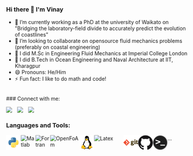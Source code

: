 ### Hi there 👋 I'm Vinay

- 🔭 I’m currently working as a PhD at the university of Waikato on "Bridging the laboratory-field divide to accurately predict the evolution of coastlines"
- 🌱 I’m looking to collaborate on opensource fluid mechanics problems (preferably on coastal engineering)
- 🥅 I did M.Sc in Engineering Fluid Mechanics at Imperial College London
- 🥅 I did B.Tech in Ocean Engineering and Naval Architecture at IIT, Kharagpur
- 😄 Pronouns: He/Him
- ⚡ Fun fact: I like to do math and code!
<br />
### Connect with me:

[<img align="left" width="30px" src="https://cdn.jsdelivr.net/npm/simple-icons@v3/icons/researchgate.svg" />][researchgate]
[<img align="left" width="30px" src="https://cdn.jsdelivr.net/npm/simple-icons@v3/icons/linkedin.svg" />][linkedin]
[<img align="left" width="30px" src="https://cdn.jsdelivr.net/npm/simple-icons@v3/icons/gmail.svg" />](mailto:vinay.krishna19@imperial.ac.uk)

<br />


### Languages and Tools:

<img align="left" alt="Python" width="40px" src="https://raw.githubusercontent.com/github/explore/80688e429a7d4ef2fca1e82350fe8e3517d3494d/topics/python/python.png" />...
<img align="left" alt="Matlab" width="40px" src="https://upload.wikimedia.org/wikipedia/commons/thumb/2/21/Matlab_Logo.png/150px-Matlab_Logo.png" />
<img align="left" alt="Fortran" width="40px" src="https://upload.wikimedia.org/wikipedia/commons/thumb/b/b8/Fortran_logo.svg/180px-Fortran_logo.svg.png" />
<img align="left" alt="OpenFoAm" width="80px" src="https://upload.wikimedia.org/wikipedia/commons/thumb/4/48/OpenFOAM_logo.svg/1920px-OpenFOAM_logo.svg.png" />
<img align="left" alt="Linux" width="40px" src="https://raw.githubusercontent.com/github/explore/80688e429a7d4ef2fca1e82350fe8e3517d3494d/topics/linux/linux.png" />
<img align="left" alt="Latex" width="80px" src="https://upload.wikimedia.org/wikipedia/commons/thumb/4/45/LaTeX_project_logo_bird.svg/474px-LaTeX_project_logo_bird.svg.png" />
<img align="left" alt="Git" width="40px" src="https://raw.githubusercontent.com/github/explore/80688e429a7d4ef2fca1e82350fe8e3517d3494d/topics/git/git.png" />
<img align="left" alt="GitHub" width="40px" src="https://raw.githubusercontent.com/github/explore/78df643247d429f6cc873026c0622819ad797942/topics/github/github.png" />
<img align="left" alt="Terminal" width="40px" src="https://raw.githubusercontent.com/github/explore/80688e429a7d4ef2fca1e82350fe8e3517d3494d/topics/terminal/terminal.png" />


<br />

[linkedin]: https://www.linkedin.com/in/vinaykrishna64/
[researchgate]: https://www.researchgate.net/profile/Vinay_Krishna_Nelli
